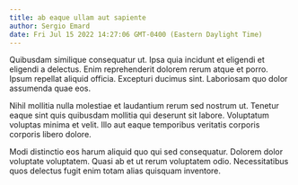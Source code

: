 ```yaml
---
title: ab eaque ullam aut sapiente
author: Sergio Emard
date: Fri Jul 15 2022 14:27:06 GMT-0400 (Eastern Daylight Time)
---
```

Quibusdam similique consequatur ut. Ipsa quia incidunt et eligendi et eligendi a delectus. Enim reprehenderit dolorem rerum atque et porro. Ipsum repellat aliquid officia. Excepturi ducimus sint. Laboriosam quo dolor assumenda quae eos.

 Nihil mollitia nulla molestiae et laudantium rerum sed nostrum ut. Tenetur eaque sint quis quibusdam mollitia qui deserunt sit labore. Voluptatum voluptas minima et velit. Illo aut eaque temporibus veritatis corporis corporis libero dolore.

 Modi distinctio eos harum aliquid quo qui sed consequatur. Dolorem dolor voluptate voluptatem. Quasi ab et ut rerum voluptatem odio. Necessitatibus quos delectus fugit enim totam alias quisquam inventore.